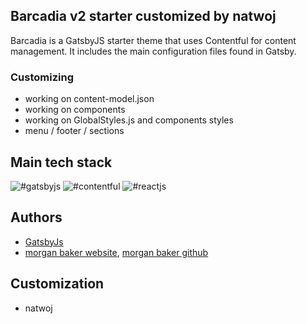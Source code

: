 
## Barcadia v2 starter customized by natwoj

Barcadia is a GatsbyJS starter theme that uses Contentful for content management. It includes the main configuration files found in Gatsby.

### Customizing

- working on content-model.json 
- working on components
- working on GlobalStyles.js and components styles 
- menu / footer / sections 


## Main tech stack


![#gatsbyjs](https://img.shields.io/badge/gatsby-js-brightgreen) 
![#contentful](https://img.shields.io/badge/contentful-headless-yellow) 
![#reactjs](https://img.shields.io/badge/react-js-blue) 

## Authors
- [GatsbyJs](https://www.gatsbyjs.com/)
- [morgan baker website](https://www.morganbaker.dev/), [morgan baker github](https://github.com/bagseye) 

## Customization

- natwoj 



